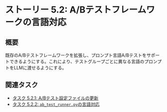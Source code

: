 # ストーリー 5.2: A/Bテストフレームワークの言語対応

## 概要

既存のA/Bテストフレームワークを拡張し、プロンプト言語A/Bテストをサポートできるようにする。これにより、テストグループごとに異なる言語のプロンプトをLLMに渡せるようにする。

## 関連タスク

*   [タスク 5.2.1: A/Bテスト設定ファイルの更新](task_5_2_1_update_ab_test_configuration_file.md)
*   [タスク 5.2.2: `ab_test_runner.py`の言語対応](task_5_2_2_adapt_ab_test_runner_for_language_support.md)

